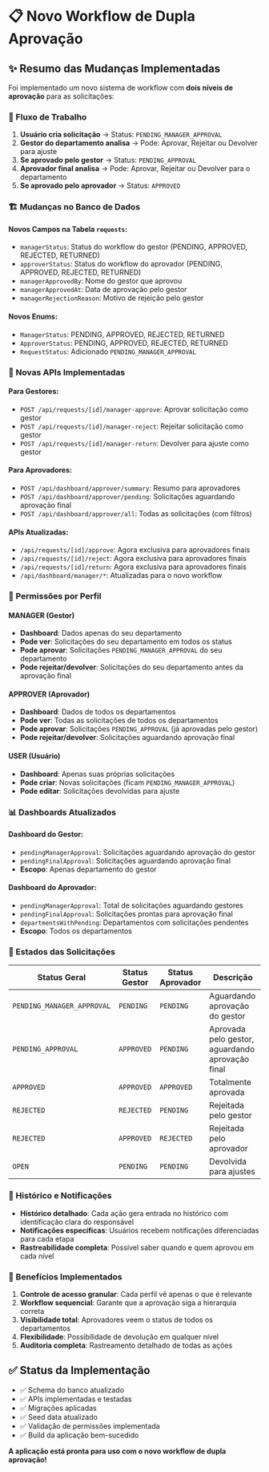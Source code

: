 
# 📋 Novo Workflow de Dupla Aprovação

## ✨ Resumo das Mudanças Implementadas

Foi implementado um novo sistema de workflow com **dois níveis de aprovação** para as solicitações:

### 🔄 Fluxo de Trabalho

1. **Usuário cria solicitação** → Status: `PENDING_MANAGER_APPROVAL`
2. **Gestor do departamento analisa** → Pode: Aprovar, Rejeitar ou Devolver para ajuste
3. **Se aprovado pelo gestor** → Status: `PENDING_APPROVAL` 
4. **Aprovador final analisa** → Pode: Aprovar, Rejeitar ou Devolver para o departamento
5. **Se aprovado pelo aprovador** → Status: `APPROVED`

### 🏗️ Mudanças no Banco de Dados

#### **Novos Campos na Tabela `requests`:**
- `managerStatus`: Status do workflow do gestor (PENDING, APPROVED, REJECTED, RETURNED)
- `approverStatus`: Status do workflow do aprovador (PENDING, APPROVED, REJECTED, RETURNED)
- `managerApprovedBy`: Nome do gestor que aprovou
- `managerApprovedAt`: Data de aprovação pelo gestor
- `managerRejectionReason`: Motivo de rejeição pelo gestor

#### **Novos Enums:**
- `ManagerStatus`: PENDING, APPROVED, REJECTED, RETURNED
- `ApproverStatus`: PENDING, APPROVED, REJECTED, RETURNED
- `RequestStatus`: Adicionado `PENDING_MANAGER_APPROVAL`

### 🔗 Novas APIs Implementadas

#### **Para Gestores:**
- `POST /api/requests/[id]/manager-approve`: Aprovar solicitação como gestor
- `POST /api/requests/[id]/manager-reject`: Rejeitar solicitação como gestor
- `POST /api/requests/[id]/manager-return`: Devolver para ajuste como gestor

#### **Para Aprovadores:**
- `POST /api/dashboard/approver/summary`: Resumo para aprovadores
- `POST /api/dashboard/approver/pending`: Solicitações aguardando aprovação final
- `POST /api/dashboard/approver/all`: Todas as solicitações (com filtros)

#### **APIs Atualizadas:**
- `/api/requests/[id]/approve`: Agora exclusiva para aprovadores finais
- `/api/requests/[id]/reject`: Agora exclusiva para aprovadores finais
- `/api/requests/[id]/return`: Agora exclusiva para aprovadores finais
- `/api/dashboard/manager/*`: Atualizadas para o novo workflow

### 👥 Permissões por Perfil

#### **MANAGER (Gestor)**
- **Dashboard**: Dados apenas do seu departamento
- **Pode ver**: Solicitações do seu departamento em todos os status
- **Pode aprovar**: Solicitações `PENDING_MANAGER_APPROVAL` do seu departamento
- **Pode rejeitar/devolver**: Solicitações do seu departamento antes da aprovação final

#### **APPROVER (Aprovador)**
- **Dashboard**: Dados de todos os departamentos
- **Pode ver**: Todas as solicitações de todos os departamentos
- **Pode aprovar**: Solicitações `PENDING_APPROVAL` (já aprovadas pelo gestor)
- **Pode rejeitar/devolver**: Solicitações aguardando aprovação final

#### **USER (Usuário)**
- **Dashboard**: Apenas suas próprias solicitações
- **Pode criar**: Novas solicitações (ficam `PENDING_MANAGER_APPROVAL`)
- **Pode editar**: Solicitações devolvidas para ajuste

### 📊 Dashboards Atualizados

#### **Dashboard do Gestor:**
- `pendingManagerApproval`: Solicitações aguardando aprovação do gestor
- `pendingFinalApproval`: Solicitações aguardando aprovação final
- **Escopo**: Apenas departamento do gestor

#### **Dashboard do Aprovador:**
- `pendingManagerApproval`: Total de solicitações aguardando gestores
- `pendingFinalApproval`: Solicitações prontas para aprovação final
- `departmentsWithPending`: Departamentos com solicitações pendentes
- **Escopo**: Todos os departamentos

### 🔄 Estados das Solicitações

| Status Geral | Status Gestor | Status Aprovador | Descrição |
|--------------|---------------|------------------|-----------|
| `PENDING_MANAGER_APPROVAL` | `PENDING` | `PENDING` | Aguardando aprovação do gestor |
| `PENDING_APPROVAL` | `APPROVED` | `PENDING` | Aprovada pelo gestor, aguardando aprovação final |
| `APPROVED` | `APPROVED` | `APPROVED` | Totalmente aprovada |
| `REJECTED` | `REJECTED` | `PENDING` | Rejeitada pelo gestor |
| `REJECTED` | `APPROVED` | `REJECTED` | Rejeitada pelo aprovador |
| `OPEN` | `PENDING` | `PENDING` | Devolvida para ajustes |

### 📝 Histórico e Notificações

- **Histórico detalhado**: Cada ação gera entrada no histórico com identificação clara do responsável
- **Notificações específicas**: Usuários recebem notificações diferenciadas para cada etapa
- **Rastreabilidade completa**: Possível saber quando e quem aprovou em cada nível

### 🚀 Benefícios Implementados

1. **Controle de acesso granular**: Cada perfil vê apenas o que é relevante
2. **Workflow sequencial**: Garante que a aprovação siga a hierarquia correta
3. **Visibilidade total**: Aprovadores veem o status de todos os departamentos
4. **Flexibilidade**: Possibilidade de devolução em qualquer nível
5. **Auditoria completa**: Rastreamento detalhado de todas as ações

## ✅ Status da Implementação

- ✅ Schema do banco atualizado
- ✅ APIs implementadas e testadas  
- ✅ Migrações aplicadas
- ✅ Seed data atualizado
- ✅ Validação de permissões implementada
- ✅ Build da aplicação bem-sucedido

**A aplicação está pronta para uso com o novo workflow de dupla aprovação!**
